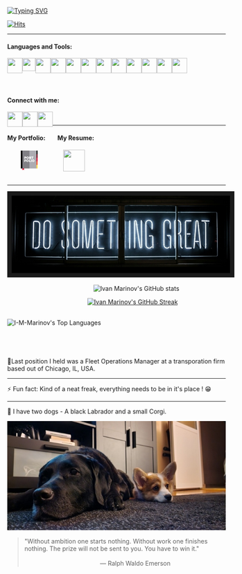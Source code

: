 [![Typing SVG](https://readme-typing-svg.demolab.com?font=Nunito&weight=600&size=28&duration=4000&pause=500&color=42E7F7&vCenter=true&random=false&width=800&height=60&lines=%E2%80%8E+%E2%80%8E+%E2%80%8E+%E2%80%8E+%E2%80%8E+%E2%80%8E+%E2%80%8E+%E2%80%8E+%E2%80%8E+%E2%80%8E++%E2%80%8E+%E2%80%8E+%E2%80%8E+%E2%80%8E++%E2%80%8E+%E2%80%8E+%E2%80%8E+%E2%80%8E++Motivated+C%23+Student+with+practical+experience.;%E2%80%8E+%E2%80%8E+%E2%80%8E+%E2%80%8E+%E2%80%8E+%E2%80%8E+%E2%80%8E+%E2%80%8E+%E2%80%8E+%E2%80%8E++%E2%80%8E+%E2%80%8E+%E2%80%8E+%E2%80%8E++%E2%80%8E+%E2%80%8E+%E2%80%8E+%E2%80%8E++C%23+%2F+JavaScript+%2F+HTML+%26+CSS+;%E2%80%8E+%E2%80%8E+%E2%80%8E+%E2%80%8E+%E2%80%8E+%E2%80%8E+%E2%80%8E+%E2%80%8E+%E2%80%8E+%E2%80%8E++%E2%80%8E+%E2%80%8E+%E2%80%8E+%E2%80%8E++%E2%80%8E+%E2%80%8E+%E2%80%8E+%E2%80%8E++Learning+something+new+every+day+!+)](https://github.com/I-M-Marinov)

[![Hits](https://hits.seeyoufarm.com/api/count/incr/badge.svg?url=https%3A%2F%2Fgithub.com%2FI-M-Marinov%2Fhit-counter&count_bg=%23139DBF&title_bg=%23E50404&icon=awesomelists.svg&icon_color=%23FFFFFF&title=Views&edge_flat=false)](https://hits.seeyoufarm.com)
 
-----------------------------------------------------------------------------------------------------------------------------------------------
<h4 align="left">Languages and Tools:</h4> 


<a href="https://github.com/I-M-Marinov" title="CSharp"><img align="left" style="inline-block" src="https://cdn.jsdelivr.net/gh/devicons/devicon@latest/icons/csharp/csharp-original.svg" width="35" height="35"/></a>
<a href="https://github.com/I-M-Marinov" title="Microsoft .NET Core"><img align="left" style="inline-block" src="https://cdn.jsdelivr.net/gh/devicons/devicon@latest/icons/dotnetcore/dotnetcore-original.svg" width="30" height="30"/></a>
<a href="https://github.com/I-M-Marinov" title="Microsoft .NET"><img align="left" style="inline-block" src="https://cdn.jsdelivr.net/gh/devicons/devicon@latest/icons/dot-net/dot-net-original.svg" width="35" height="35"/></a>
<a href="https://github.com/I-M-Marinov" title="Visual Studio"><img align="left" style="inline-block" src="https://cdn.jsdelivr.net/gh/devicons/devicon@latest/icons/visualstudio/visualstudio-original.svg" width="35" height="35"/></a>
<a href="https://github.com/I-M-Marinov" title="Visual Studio Code"><img align="left" style="inline-block" src="https://cdn.jsdelivr.net/gh/devicons/devicon@latest/icons/vscode/vscode-original.svg" width="35" height="35"/></a>
<a href="https://github.com/I-M-Marinov" title="SQL Server"><img align="left" style="inline-block" src="https://cdn.jsdelivr.net/gh/devicons/devicon@latest/icons/microsoftsqlserver/microsoftsqlserver-plain.svg" width="35" height="35"/></a>
<a href="https://github.com/I-M-Marinov" title="Javascript"><img align="left" style="inline-block" src="https://cdn.jsdelivr.net/gh/devicons/devicon@latest/icons/javascript/javascript-original.svg" width="35" height="35"/></a>
<a href="https://github.com/I-M-Marinov" title="HTML"><img align="left" style="inline-block" src="https://cdn.jsdelivr.net/gh/devicons/devicon@latest/icons/html5/html5-original.svg" width="35" height="35"/></a>
<a href="https://github.com/I-M-Marinov" title="CSS"><img align="left" style="inline-block" src="https://cdn.jsdelivr.net/gh/devicons/devicon@latest/icons/css3/css3-original.svg" width="35" height="35"/></a>
<a href="https://github.com/I-M-Marinov" title="Git"><img align="left" style="inline-block" src="https://cdn.jsdelivr.net/gh/devicons/devicon@latest/icons/git/git-original.svg" width="35" height="35"/></a>
<a href="https://github.com/I-M-Marinov" title="Photoshop"><img align="left" style="inline-block" src="https://cdn.jsdelivr.net/gh/devicons/devicon@latest/icons/photoshop/photoshop-original.svg" width="35" height="35"/></a>
<a href="https://github.com/I-M-Marinov" title="Figma"><img src="https://cdn.jsdelivr.net/gh/devicons/devicon@latest/icons/figma/figma-original.svg" width="35" height="35"/></a>


<br>

<h4 align="left">
Connect with me:</h4> 

<a href="mailto: ivan.marinov.marinov@gmail.com" title="Email me directly"><img align="left" style="inline-block" src="https://github.com/I-M-Marinov/I-M-Marinov/assets/134225981/c107abd6-dd88-440a-b9f1-b6301085cc8f" width="35" height="35"/></a>
<a href="https://www.linkedin.com/in/ivan-marinov-marinov/" title="Review my LinkedIn Profile"><img align="left" style="inline-block" src="https://cdn.jsdelivr.net/gh/devicons/devicon@latest/icons/linkedin/linkedin-original.svg" width="35" height="35"/></a>
<a href="https://www.facebook.com/lcfrrr/" title="Follow me on Facebook"><img align="left" style="inline-block" src="https://cdn.jsdelivr.net/gh/devicons/devicon@latest/icons/facebook/facebook-original.svg" width="35" height="35"/></a>


<br>

-----------------------------------------------------------------------------------------------------------------------------------------------

<h4 align="left" style="inline-block">
My Portfolio:  My Resume:</h4> 

  <a align="left" style="inline-block" href="https:///imarinov.dev" title="Click to view my Portfolio Website"><img align="center" style="inline-block" src="https://github.com/I-M-Marinov/I-M-Marinov/blob/main/portfolio-svgrepo-com.svg" width="45" height="45"/></a>    <a align="left" style="flex" href="https://imarinov.dev/my-resume-hidden" title="Click to see my Resume"><img align="center" style="inline-block" src="https://github.com/I-M-Marinov/I-M-Marinov/assets/134225981/9427f3ef-2027-41a7-82ab-d0879fc7fed1" width="50" height="50"/></a>
<br>
<br>



-----------------------------------------------------------------------------------------------------------------------------------------------
<p align="center">
<img src="./clark-tibbs-oqstl2l5oxi-unsplash.jpg" border="10"/>
</p>




⠀  ⠀  ⠀  ⠀  ⠀  ⠀  ⠀  ⠀  ⠀  ⠀  ⠀  ⠀  ⠀  ⠀  ![Ivan Marinov's GitHub stats](https://github-readme-stats-vercel-setup-hbnk.vercel.app/api?username=I-M-Marinov&theme=github_dark&show_icons=true)

⠀  ⠀  ⠀  ⠀  ⠀  ⠀  ⠀  ⠀  ⠀  ⠀  ⠀  ⠀  ⠀ [![Ivan Marinov's GitHub Streak](https://github-readme-streak-stats.herokuapp.com?user=I-M-Marinov&theme=github-dark-blue&border_radius=10&date_format=M%20j%5B%2C%20Y%5D&currStreakNum=EB0000&border=EBEBEB&dates=8E8E8E&fire=EB0000)](https://git.io/streak-stats)


⠀⠀⠀⠀⠀⠀⠀⠀⠀⠀⠀⠀⠀⠀⠀⠀⠀⠀⠀⠀⠀⠀⠀⠀⠀⠀⠀⠀⠀![I-M-Marinov's Top Languages](https://github-readme-stats-vercel-setup-hbnk.vercel.app/api/top-langs/?username=I-M-Marinov&theme=dark&show_icons=true&hide_border=false&layout=compact)⠀  
</div>

⠀⠀⠀⠀⠀⠀⠀⠀⠀⠀⠀⠀⠀⠀⠀⠀⠀⠀⠀⠀⠀⠀⠀⠀
------------------------------------------------------------------------------------------------------------------------------------------------

🔭Last position I held was a Fleet Operations Manager at a transporation firm based out of Chicago, IL, USA.

------------------------------------------------------------------------------------------------------------------------------------------------

⚡ Fun fact: Kind of a neat freak, everything needs to be in it's place ! 😁 

------------------------------------------------------------------------------------------------------------------------------------------------

🐶 I have two dogs - A black Labrador and a small Corgi.

<p align="center">
<img src="./rsz_read_me_banner.jpg"/>
</p>


> "Without ambition one starts nothing. Without work one finishes nothing. The prize will not be sent to you. You have to win it."
⠀⠀⠀⠀⠀⠀⠀⠀⠀⠀⠀⠀⠀⠀⠀⠀⠀⠀⠀⠀⠀⠀⠀⠀⠀⠀⠀⠀⠀⠀⠀⠀⠀⠀⠀⠀⠀⠀⠀⠀⠀⠀⠀⠀⠀⠀⠀⠀⠀⠀⠀⠀⠀⠀⠀⠀⠀⠀⠀⠀⠀⠀― Ralph Waldo Emerson


                                                                                            

<!--
**I-M-Marinov/I-M-Marinov** is a ✨ _special_ ✨ repository because its `README.md` (this file) appears on your GitHub profile.

Here are some ideas to get you started:

- 🔭 I’m currently working on ...
- 🌱 I’m currently learning ...
- 👯 I’m looking to collaborate on ...
- 🤔 I’m looking for help with ...
- 💬 Ask me about ...
- 📫 How to reach me: ...
- 😄 Pronouns: ...
- ⚡ Fun fact: ...
-->
